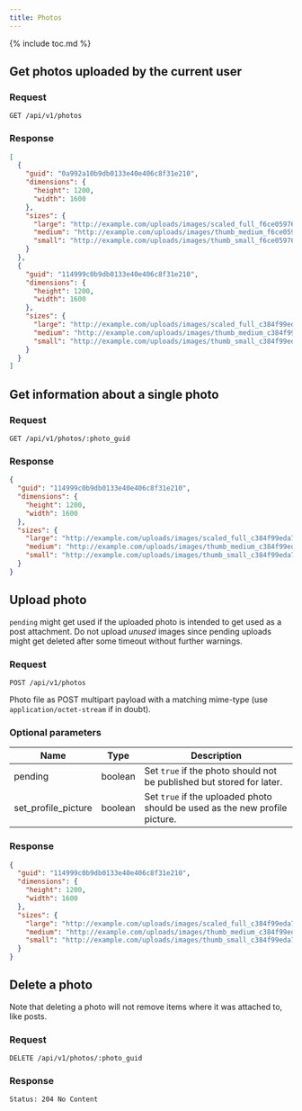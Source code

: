 ```yaml
---
title: Photos
---
```


{% include toc.md %}

## Get photos uploaded by the current user

### Request

~~~
GET /api/v1/photos
~~~

### Response

~~~json
[
  {
    "guid": "0a992a10b9db0133e40e406c8f31e210",
    "dimensions": {
      "height": 1200,
      "width": 1600
    },
    "sizes": {
      "large": "http://example.com/uploads/images/scaled_full_f6ce0597695a878c4663.jpg",
      "medium": "http://example.com/uploads/images/thumb_medium_f6ce0597695a878c4663.jpg",
      "small": "http://example.com/uploads/images/thumb_small_f6ce0597695a878c4663.jpg"
    }
  },
  {
    "guid": "114999c0b9db0133e40e406c8f31e210",
    "dimensions": {
      "height": 1200,
      "width": 1600
    },
    "sizes": {
      "large": "http://example.com/uploads/images/scaled_full_c384f99eda7f19dfe78c.jpg",
      "medium": "http://example.com/uploads/images/thumb_medium_c384f99eda7f19dfe78c.jpg",
      "small": "http://example.com/uploads/images/thumb_small_c384f99eda7f19dfe78c.jpg"
    }
  }
]
~~~

## Get information about a single photo

### Request

~~~
GET /api/v1/photos/:photo_guid
~~~

### Response

~~~json
{
  "guid": "114999c0b9db0133e40e406c8f31e210",
  "dimensions": {
    "height": 1200,
    "width": 1600
  },
  "sizes": {
    "large": "http://example.com/uploads/images/scaled_full_c384f99eda7f19dfe78c.jpg",
    "medium": "http://example.com/uploads/images/thumb_medium_c384f99eda7f19dfe78c.jpg",
    "small": "http://example.com/uploads/images/thumb_small_c384f99eda7f19dfe78c.jpg"
  }
}
~~~

## Upload photo

`pending` might get used if the uploaded photo is intended to get used as a post attachment. Do not upload *unused* images since pending uploads might get deleted after some timeout without further warnings.

### Request

~~~
POST /api/v1/photos
~~~

Photo file as POST multipart payload with a matching mime-type (use `application/octet-stream` if in doubt).

### Optional parameters

| Name                | Type    | Description                                                                 |
| ------------------- | ------- | --------------------------------------------------------------------------- |
| pending             | boolean | Set `true` if the photo should not be published but stored for later.       |
| set_profile_picture | boolean | Set `true` if the uploaded photo should be used as the new profile picture. |

### Response

~~~json
{
  "guid": "114999c0b9db0133e40e406c8f31e210",
  "dimensions": {
    "height": 1200,
    "width": 1600
  },
  "sizes": {
    "large": "http://example.com/uploads/images/scaled_full_c384f99eda7f19dfe78c.jpg",
    "medium": "http://example.com/uploads/images/thumb_medium_c384f99eda7f19dfe78c.jpg",
    "small": "http://example.com/uploads/images/thumb_small_c384f99eda7f19dfe78c.jpg"
  }
}
~~~

## Delete a photo

Note that deleting a photo will not remove items where it was attached to, like posts.

### Request

~~~
DELETE /api/v1/photos/:photo_guid
~~~

### Response

~~~
Status: 204 No Content
~~~
